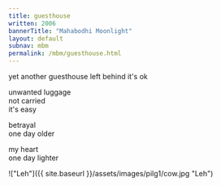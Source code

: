 ```yaml
---
title: guesthouse
written: 2006
bannerTitle: "Mahabodhi Moonlight" 
layout: default
subnav: mbm
permalink: /mbm/guesthouse.html
---
```


<div class="poem">
yet another guesthouse  
left behind  
it's ok
 
unwanted luggage  
not carried  
it's easy
 
betrayal  
one day older
 
my heart  
one day lighter
</div>

!["Leh"]({{ site.baseurl }}/assets/images/pilg1/cow.jpg "Leh")

